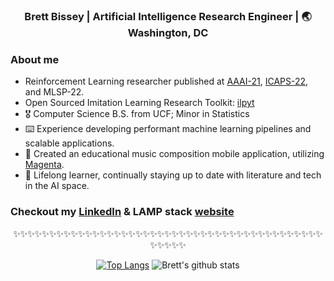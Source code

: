 <div align="center">
<h3> Brett Bissey | Artificial Intelligence Research Engineer | 🌏 Washington, DC</h3>
</div>

### About me 

- Reinforcement Learning researcher published at [AAAI-21](https://ojs.aaai.org/index.php/AAAI/article/view/17427), [ICAPS-22](https://ojs.aaai.org/index.php/ICAPS/article/view/19854/19613), and MLSP-22. 
- Open Sourced Imitation Learning Research Toolkit: [ilpyt](https://github.com/mitre/ilpyt)
- 🎖  Computer Science B.S. from UCF; Minor in Statistics
- ⌨️   Experience developing performant machine learning pipelines and scalable applications.
- 🎼  Created an educational music composition mobile application, utilizing [Magenta](https://magenta.tensorflow.org/).
- 🌱  Lifelong learner, continually staying up to date with literature and tech in the AI space. 

### Checkout my [LinkedIn](https://medium.com/@trinwin) & LAMP stack [website](http://bbissey.com)

<div align="center">

✨✨✨✨✨✨✨✨✨✨✨✨✨✨✨✨✨✨✨✨✨✨✨✨✨✨✨✨✨✨✨✨✨✨✨✨✨✨✨✨✨✨✨✨✨✨✨✨

[![Top Langs](https://github-readme-stats.vercel.app/api/top-langs/?username=bb912&layout=compact)](https://github.com/anuraghazra/github-readme-stats)
![Brett's github stats](https://github-readme-stats.vercel.app/api/?username=bb912&show_icons=true&title_color=1F75C8&icon_color=2AA410&text_color=043667&bg_color=ffffff) 


</div>

